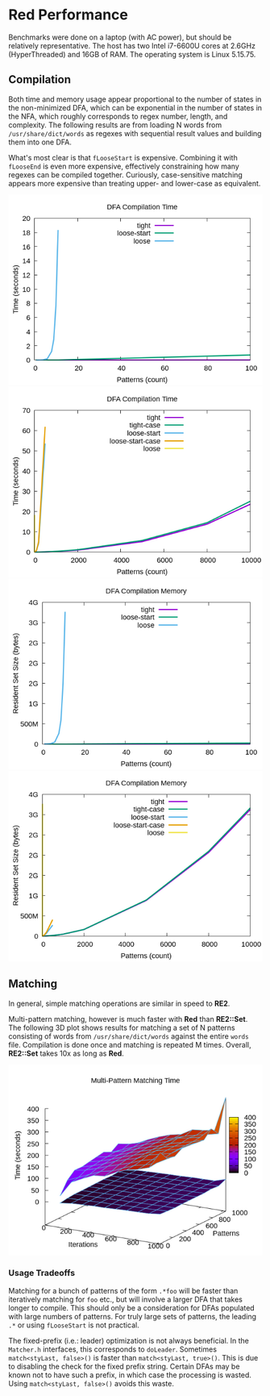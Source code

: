 # Red Performance

Benchmarks were done on a laptop (with AC power), but should be
relatively representative.  The host has two Intel i7-6600U cores at
2.6GHz (HyperThreaded) and 16GB of RAM.  The operating system is Linux
5.15.75.

## Compilation

Both time and memory usage appear proportional to the number of states
in the non-minimized DFA, which can be exponential in the number of states
in the NFA, which roughly corresponds to regex number, length, and
complexity.
The following results are from loading N words from `/usr/share/dict/words`
as regexes with sequential result values and building them into one DFA.

What's most clear is that `fLooseStart` is expensive.
Combining it with `fLooseEnd` is even more expensive,
effectively constraining how many regexes can be compiled together.
Curiously, case-sensitive matching appears more expensive than
treating upper- and lower-case as equivalent.

![100 pattern time](comp-time-100.png)
![10000 pattern time](comp-time-10000.png)
![100 pattern RSS](comp-rss-100.png)
![10000 pattern RSS](comp-rss-10000.png)

## Matching

In general, simple matching operations are similar in speed to **RE2**.

Multi-pattern matching, however is much faster with **Red** than **RE2::Set**.
The following 3D plot shows results for matching a set of N patterns
consisting of words from `/usr/share/dict/words` against the entire `words`
file.  Compilation is done once and matching is repeated M times.
Overall, **RE2::Set** takes 10x as long as **Red**.

![multi-pattern match time](big-time.png)

### Usage Tradeoffs

Matching for a bunch of patterns of the form `.*foo` will be faster
than iteratively matching for `foo` etc., but will involve a larger
DFA that takes longer to compile.  This should only be a consideration
for DFAs populated with large numbers of patterns.  For truly large
sets of patterns, the leading `.*` or using `fLooseStart` is not
practical.

The fixed-prefix (i.e.: leader) optimization is not always beneficial.
In the `Matcher.h` interfaces, this corresponds to `doLeader`.
Sometimes `match<styLast, false>()` is faster than `match<styLast, true>()`.
This is due to disabling the check for the fixed prefix string.
Certain DFAs may be known not to have such a prefix,
in which case the processing is wasted.  Using `match<styLast, false>()`
avoids this waste.
